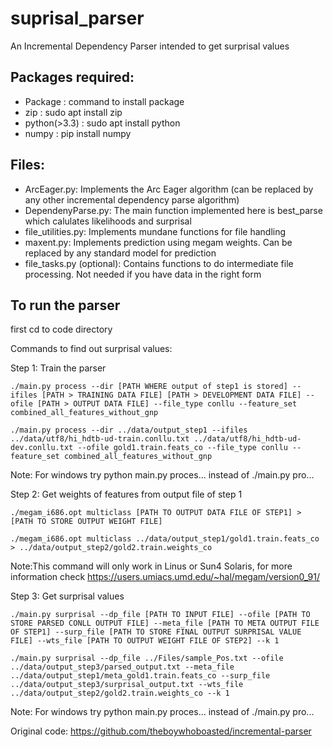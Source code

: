 # suprisal_parser

An Incremental Dependency Parser intended to get surprisal values

## Packages required:
- Package : command to install package
- zip :     sudo apt install zip
- python(>3.3) : sudo apt install python
- numpy :   pip install numpy

## Files:
- ArcEager.py:		Implements the Arc Eager algorithm (can be replaced by any other incremental dependency parse algorithm)
- DependenyParse.py: 	The main function implemented here is best_parse which calulates likelihoods and surprisal
- file_utilities.py:	Implements mundane functions for file  handling
- maxent.py:			Implements prediction using megam weights. Can be replaced by any standard model for prediction
- file_tasks.py (optional): Contains functions to do intermediate file processing. Not needed if you have data in the right form

## To run the parser

first cd to code directory

Commands to find out surprisal values:

Step 1: Train the parser

`./main.py process --dir [PATH WHERE output of step1 is stored] --ifiles [PATH > TRAINING DATA FILE] [PATH > DEVELOPMENT DATA FILE] --ofile [PATH > OUTPUT DATA FILE] --file_type conllu --feature_set combined_all_features_without_gnp`

`./main.py process --dir ../data/output_step1 --ifiles ../data/utf8/hi_hdtb-ud-train.conllu.txt ../data/utf8/hi_hdtb-ud-dev.conllu.txt --ofile gold1.train.feats_co --file_type conllu --feature_set combined_all_features_without_gnp`

Note: For windows try python main.py proces... instead of ./main.py pro...

Step 2: Get weights of features from output file of step 1

`./megam_i686.opt multiclass [PATH TO OUTPUT DATA FILE OF STEP1] > [PATH TO STORE OUTPUT WEIGHT FILE]`

`./megam_i686.opt multiclass ../data/output_step1/gold1.train.feats_co > ../data/output_step2/gold2.train.weights_co`

Note:This command will only work in Linus or Sun4 Solaris, for more information check https://users.umiacs.umd.edu/~hal/megam/version0_91/


Step 3: Get surprisal values

 `./main.py surprisal --dp_file [PATH TO INPUT FILE] --ofile [PATH TO STORE PARSED CONLL OUTPUT FILE] --meta_file [PATH TO META OUTPUT FILE OF STEP1] --surp_file [PATH TO STORE FINAL OUTPUT SURPRISAL VALUE FILE] --wts_file [PATH TO OUTPUT WEIGHT FILE OF STEP2] --k 1 `

` ./main.py surprisal --dp_file ../Files/sample_Pos.txt --ofile ../data/output_step3/parsed_output.txt --meta_file ../data/output_step1/meta_gold1.train.feats_co --surp_file ../data/output_step3/surprisal_output.txt --wts_file ../data/output_step2/gold2.train.weights_co --k 1  `


Note: For windows try python main.py proces... instead of ./main.py pro...


Original code: https://github.com/theboywhoboasted/incremental-parser
